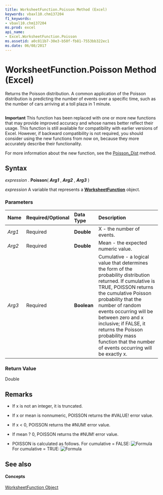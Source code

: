 ```yaml
---
title: WorksheetFunction.Poisson Method (Excel)
keywords: vbaxl10.chm137204
f1_keywords:
- vbaxl10.chm137204
ms.prod: excel
api_name:
- Excel.WorksheetFunction.Poisson
ms.assetid: a0c811b7-30e3-b50f-fb81-7553bb322ec1
ms.date: 06/08/2017
---
```



# WorksheetFunction.Poisson Method (Excel)

Returns the Poisson distribution. A common application of the Poisson distribution is predicting the number of events over a specific time, such as the number of cars arriving at a toll plaza in 1 minute.


## 


 **Important**  This function has been replaced with one or more new functions that may provide improved accuracy and whose names better reflect their usage. This function is still available for compatibility with earlier versions of Excel. However, if backward compatibility is not required, you should consider using the new functions from now on, because they more accurately describe their functionality.

For more information about the new function, see the [Poisson_Dist](worksheetfunction-poisson_dist-method-excel.md) method.


## Syntax

 _expression_ . **Poisson**( **_Arg1_** , **_Arg2_** , **_Arg3_** )

 _expression_ A variable that represents a **[WorksheetFunction](worksheetfunction-object-excel.md)** object.


### Parameters



|**Name**|**Required/Optional**|**Data Type**|**Description**|
|:-----|:-----|:-----|:-----|
| _Arg1_|Required| **Double**|X - the number of events.|
| _Arg2_|Required| **Double**|Mean - the expected numeric value.|
| _Arg3_|Required| **Boolean**|Cumulative - a logical value that determines the form of the probability distribution returned. If cumulative is TRUE, POISSON returns the cumulative Poisson probability that the number of random events occurring will be between zero and x inclusive; if FALSE, it returns the Poisson probability mass function that the number of events occurring will be exactly x.|

### Return Value

Double


## Remarks




- If x is not an integer, it is truncated.
    
- If x or mean is nonnumeric, POISSON returns the #VALUE! error value.
    
- If x < 0, POISSON returns the #NUM! error value.
    
- If mean ? 0, POISSON returns the #NUM! error value.
    
- POISSON is calculated as follows. For cumulative = FALSE: 
![Formula](images/awfpois1_ZA06051232.gif)For cumulative = TRUE: 
![Formula](images/awfpois2_ZA06051233.gif)


    

## See also


#### Concepts


[WorksheetFunction Object](worksheetfunction-object-excel.md)

